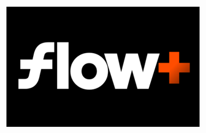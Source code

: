 ![](https://raw.githubusercontent.com/Flow-Streaming-Co-Ltd/flowplus/refs/heads/host/flow_plus_blackbg.png)
